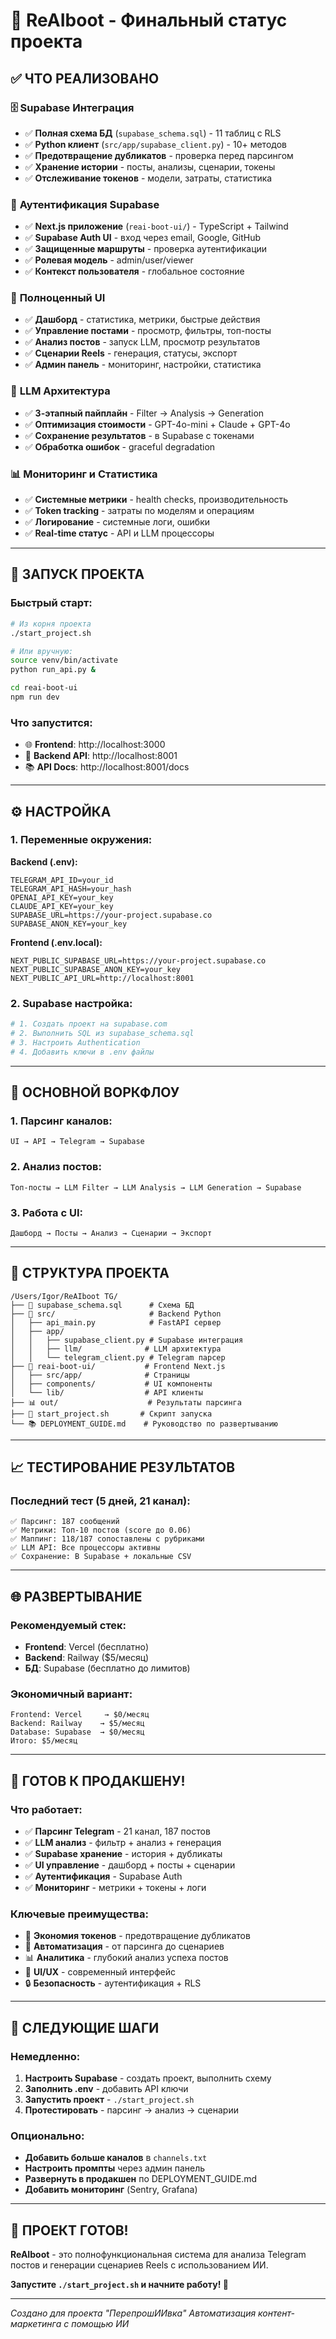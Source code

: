 # 🎉 ReAIboot - Финальный статус проекта

## ✅ ЧТО РЕАЛИЗОВАНО

### 🗄️ **Supabase Интеграция**
- ✅ **Полная схема БД** (`supabase_schema.sql`) - 11 таблиц с RLS
- ✅ **Python клиент** (`src/app/supabase_client.py`) - 10+ методов
- ✅ **Предотвращение дубликатов** - проверка перед парсингом
- ✅ **Хранение истории** - посты, анализы, сценарии, токены
- ✅ **Отслеживание токенов** - модели, затраты, статистика

### 🔐 **Аутентификация Supabase**
- ✅ **Next.js приложение** (`reai-boot-ui/`) - TypeScript + Tailwind
- ✅ **Supabase Auth UI** - вход через email, Google, GitHub
- ✅ **Защищенные маршруты** - проверка аутентификации
- ✅ **Ролевая модель** - admin/user/viewer
- ✅ **Контекст пользователя** - глобальное состояние

### 🎨 **Полноценный UI**
- ✅ **Дашборд** - статистика, метрики, быстрые действия
- ✅ **Управление постами** - просмотр, фильтры, топ-посты
- ✅ **Анализ постов** - запуск LLM, просмотр результатов
- ✅ **Сценарии Reels** - генерация, статусы, экспорт
- ✅ **Админ панель** - мониторинг, настройки, статистика

### 🤖 **LLM Архитектура**
- ✅ **3-этапный пайплайн** - Filter → Analysis → Generation
- ✅ **Оптимизация стоимости** - GPT-4o-mini + Claude + GPT-4o
- ✅ **Сохранение результатов** - в Supabase с токенами
- ✅ **Обработка ошибок** - graceful degradation

### 📊 **Мониторинг и Статистика**
- ✅ **Системные метрики** - health checks, производительность
- ✅ **Token tracking** - затраты по моделям и операциям
- ✅ **Логирование** - системные логи, ошибки
- ✅ **Real-time статус** - API и LLM процессоры

---

## 🚀 **ЗАПУСК ПРОЕКТА**

### **Быстрый старт:**
```bash
# Из корня проекта
./start_project.sh

# Или вручную:
source venv/bin/activate
python run_api.py &

cd reai-boot-ui
npm run dev
```

### **Что запустится:**
- 🌐 **Frontend**: http://localhost:3000
- 🔧 **Backend API**: http://localhost:8001
- 📚 **API Docs**: http://localhost:8001/docs

---

## ⚙️ **НАСТРОЙКА**

### **1. Переменные окружения:**

**Backend (.env):**
```env
TELEGRAM_API_ID=your_id
TELEGRAM_API_HASH=your_hash
OPENAI_API_KEY=your_key
CLAUDE_API_KEY=your_key
SUPABASE_URL=https://your-project.supabase.co
SUPABASE_ANON_KEY=your_key
```

**Frontend (.env.local):**
```env
NEXT_PUBLIC_SUPABASE_URL=https://your-project.supabase.co
NEXT_PUBLIC_SUPABASE_ANON_KEY=your_key
NEXT_PUBLIC_API_URL=http://localhost:8001
```

### **2. Supabase настройка:**
```bash
# 1. Создать проект на supabase.com
# 2. Выполнить SQL из supabase_schema.sql
# 3. Настроить Authentication
# 4. Добавить ключи в .env файлы
```

---

## 🎯 **ОСНОВНОЙ ВОРКФЛОУ**

### **1. Парсинг каналов:**
```
UI → API → Telegram → Supabase
```

### **2. Анализ постов:**
```
Топ-посты → LLM Filter → LLM Analysis → LLM Generation → Supabase
```

### **3. Работа с UI:**
```
Дашборд → Посты → Анализ → Сценарии → Экспорт
```

---

## 📁 **СТРУКТУРА ПРОЕКТА**

```
/Users/Igor/ReAIboot TG/
├── 📄 supabase_schema.sql      # Схема БД
├── 🔧 src/                     # Backend Python
│   ├── api_main.py            # FastAPI сервер
│   ├── app/
│   │   ├── supabase_client.py # Supabase интеграция
│   │   ├── llm/              # LLM архитектура
│   │   └── telegram_client.py # Telegram парсер
├── 🎨 reai-boot-ui/           # Frontend Next.js
│   ├── src/app/              # Страницы
│   ├── components/           # UI компоненты
│   └── lib/                  # API клиенты
├── 📊 out/                    # Результаты парсинга
├── 🚀 start_project.sh       # Скрипт запуска
└── 📚 DEPLOYMENT_GUIDE.md    # Руководство по развертыванию
```

---

## 📈 **ТЕСТИРОВАНИЕ РЕЗУЛЬТАТОВ**

### **Последний тест (5 дней, 21 канал):**
```
✅ Парсинг: 187 сообщений
✅ Метрики: Топ-10 постов (score до 0.06)
✅ Маппинг: 118/187 сопоставлены с рубриками
✅ LLM API: Все процессоры активны
✅ Сохранение: В Supabase + локальные CSV
```

---

## 🌐 **РАЗВЕРТЫВАНИЕ**

### **Рекомендуемый стек:**
- **Frontend**: Vercel (бесплатно)
- **Backend**: Railway ($5/месяц)
- **БД**: Supabase (бесплатно до лимитов)

### **Экономичный вариант:**
```
Frontend: Vercel     → $0/месяц
Backend: Railway    → $5/месяц
Database: Supabase  → $0/месяц
Итого: $5/месяц
```

---

## 🎊 **ГОТОВ К ПРОДАКШЕНУ!**

### **Что работает:**
- ✅ **Парсинг Telegram** - 21 канал, 187 постов
- ✅ **LLM анализ** - фильтр + анализ + генерация
- ✅ **Supabase хранение** - история + дубликаты
- ✅ **UI управление** - дашборд + посты + сценарии
- ✅ **Аутентификация** - Supabase Auth
- ✅ **Мониторинг** - метрики + токены + логи

### **Ключевые преимущества:**
- 🚀 **Экономия токенов** - предотвращение дубликатов
- 🎯 **Автоматизация** - от парсинга до сценариев
- 📊 **Аналитика** - глубокий анализ успеха постов
- 🎨 **UI/UX** - современный интерфейс
- 🔒 **Безопасность** - аутентификация + RLS

---

## 🚀 **СЛЕДУЮЩИЕ ШАГИ**

### **Немедленно:**
1. **Настроить Supabase** - создать проект, выполнить схему
2. **Заполнить .env** - добавить API ключи
3. **Запустить проект** - `./start_project.sh`
4. **Протестировать** - парсинг → анализ → сценарии

### **Опционально:**
- **Добавить больше каналов** в `channels.txt`
- **Настроить промпты** через админ панель
- **Развернуть в продакшен** по DEPLOYMENT_GUIDE.md
- **Добавить мониторинг** (Sentry, Grafana)

---

## 🎉 **ПРОЕКТ ГОТОВ!**

**ReAIboot** - это полнофункциональная система для анализа Telegram постов и генерации сценариев Reels с использованием ИИ.

**Запустите `./start_project.sh` и начните работу! 🚀**

---

*Создано для проекта "ПерепрошИИвка"*
*Автоматизация контент-маркетинга с помощью ИИ*
